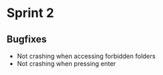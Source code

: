 # Sprint 2
## Bugfixes
- Not crashing when accessing forbidden folders
- Not crashing when pressing enter

